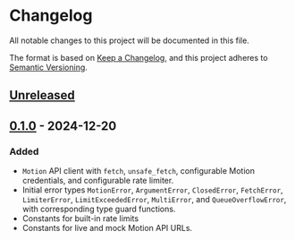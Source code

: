 # Changelog

All notable changes to this project will be documented in this file.

The format is based on [Keep a Changelog](https://keepachangelog.com/en/1.1.0/),
and this project adheres to [Semantic Versioning](https://semver.org/spec/v2.0.0.html).

## [Unreleased]

## [0.1.0] - 2024-12-20

### Added

- `Motion` API client with `fetch`, `unsafe_fetch`, configurable Motion
  credentials, and configurable rate limiter.
- Initial error types `MotionError`, `ArgumentError`, `ClosedError`,
  `FetchError`, `LimiterError`, `LimitExceededError`, `MultiError`, and
  `QueueOverflowError`, with corresponding type guard functions.
- Constants for built-in rate limits
- Constants for live and mock Motion API URLs.

[Unreleased]: https://github.com/dmurvihill/motion-sdk/compare/v0.1.0...HEAD
[0.1.0]: https://github.com/dmurvihill/motion-sdk/releases/tag/v0.1.0
